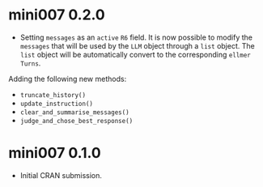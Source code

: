 # mini007 0.2.0

- Setting `messages` as an `active` `R6` field. It is now possible to modify the `messages` that will be used by the `LLM` object through a `list` object. The `list` object will be automatically convert to the corresponding `ellmer` `Turns`. 

Adding the following new methods: 
- `truncate_history()`
- `update_instruction()`
- `clear_and_summarise_messages()`
- `judge_and_chose_best_response()`



# mini007 0.1.0

* Initial CRAN submission.
